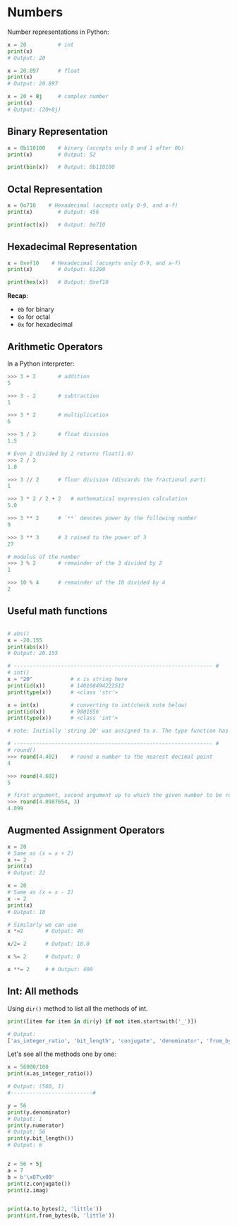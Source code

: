 # Numbers

Number representations in Python:

```python
x = 20          # int
print(x)
# Output: 20

x = 20.897      # float
print(x)
# Output: 20.897

x = 20 + 8j     # complex number
print(x)
# Output: (20+8j)
```

## Binary Representation

```python
x = 0b110100    # binary (accepts only 0 and 1 after 0b)
print(x)        # Output: 52

print(bin(x))   # Output: 0b110100
```

## Octal Representation

```python
x = 0o710    # Hexadecimal (accepts only 0-9, and a-f)
print(x)        # Output: 456

print(oct(x))   # Output: 0o710
```

## Hexadecimal Representation

```python
x = 0xef10    # Hexadecimal (accepts only 0-9, and a-f)
print(x)        # Output: 61200

print(hex(x))   # Output: 0xef10
```

**Recap**:

- `0b` for binary
- `0o` for octal
- `0x` for hexadecimal

## Arithmetic Operators

In a Python interpreter:

```python
>>> 3 + 2       # addition
5

>>> 3 - 2       # subtraction
1

>>> 3 * 2       # multiplication
6

>>> 3 / 2       # float division
1.5

# Even 2 divided by 2 returns float(1.0)
>>> 2 / 2
1.0

>>> 3 // 2      # floor division (discards the fractional part)
1

>>> 3 * 2 / 2 + 2   # mathematical expression calculation
5.0

>>> 3 ** 2      # `**` denotes power by the following number
9

>>> 3 ** 3      # 3 raised to the power of 3
27

# modulus of the number
>>> 3 % 2       # remainder of the 3 divided by 2       
1

>>> 10 % 4      # remainder of the 10 divided by 4       
2
```

## Useful math functions

```python

# abs()
x = -20.155
print(abs(x))
# Output: 20.155

# --------------------------------------------------------------- #
# int()
x = "20"            # x is string here
print(id(x))        # 140168494222512
print(type(x))      # <class 'str'>

x = int(x)          # converting to int(check note below)
print(id(x))        # 9801856
print(type(x))      # <class 'int'>

# note: Initially 'string 20' was assigned to x. The type function has not changed the type of that string 20. But created another int object 20 at some different location and assigned that 20 to the variable x. The string object is immutable in Python(more on this discussed later), it can not be changed. You can check the id() This is the reason both of both the x are different.

# --------------------------------------------------------------- #
# round()
>>> round(4.402)    # round a number to the nearest decimal point
4

>>> round(4.602)   
5

# first argument, second argument up to which the given number to be rounded.
>>> round(4.0987654, 3)  
4.099
```

## Augmented Assignment Operators

```python
x = 20
# Same as (x = x + 2)
x += 2
print(x)
# Output: 22

x = 20
# Same as (x = x - 2)
x -= 2
print(x)
# Output: 18

# Similarly we can use
x *=2       # Output: 40

x/2= 2      # Output: 10.0

x %= 2      # Output: 0

x **= 2     # # Output: 400
```

## Int: All methods

Using `dir()` method to list all the methods of int.

```python
print([item for item in dir(y) if not item.startswith('_')])

# Output:
['as_integer_ratio', 'bit_length', 'conjugate', 'denominator', 'from_bytes', 'imag', 'numerator', 'real', 'to_bytes']
```

Let's see all the methods one by one:

```python
x = 56000/100
print(x.as_integer_ratio())

# Output: (560, 1)
#--------------------------#

y = 56
print(y.denominator)
# Output: 1
print(y.numerator)
# Output: 56
print(y.bit_length())
# Output: 6


z = 56 + 5j
a = 7
b = b'\x07\x00'
print(z.conjugate())
print(z.imag)


print(a.to_bytes(2, 'little'))
print(int.from_bytes(b, 'little'))

```
